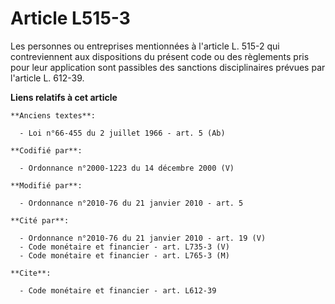 # Article L515-3

Les personnes ou entreprises mentionnées à l'article L. 515-2 qui contreviennent aux dispositions du présent code ou des
règlements pris pour leur application sont passibles des sanctions disciplinaires prévues par l'article L. 612-39.

**Liens relatifs à cet article**

	**Anciens textes**:

	  - Loi n°66-455 du 2 juillet 1966 - art. 5 (Ab)

	**Codifié par**:

	  - Ordonnance n°2000-1223 du 14 décembre 2000 (V)

	**Modifié par**:

	  - Ordonnance n°2010-76 du 21 janvier 2010 - art. 5

	**Cité par**:

	  - Ordonnance n°2010-76 du 21 janvier 2010 - art. 19 (V)
	  - Code monétaire et financier - art. L735-3 (V)
	  - Code monétaire et financier - art. L765-3 (M)

	**Cite**:

	  - Code monétaire et financier - art. L612-39

